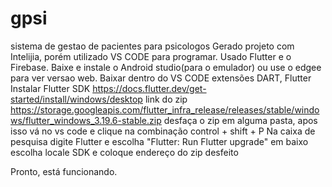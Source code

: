 # gpsi
 sistema de gestao de pacientes para psicologos
Gerado projeto com Intelijia, porém utilizado VS CODE para programar.
Usado Flutter e o Firebase.
Baixe e instale o Android studio(para o emulador) ou use o edgee para ver versao web.
Baixar dentro do VS CODE extensões DART, Flutter
Instalar Flutter SDK
https://docs.flutter.dev/get-started/install/windows/desktop
link do zip https://storage.googleapis.com/flutter_infra_release/releases/stable/windows/flutter_windows_3.19.6-stable.zip
desfaça o zip em alguma pasta, apos isso vá no vs code e clique na combinação control + shift + P
Na caixa de pesquisa digite Flutter e escolha "Flutter: Run Flutter upgrade"
em baixo escolha locale SDK e coloque endereço do zip desfeito

Pronto, está funcionando.

